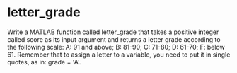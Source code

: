 # letter_grade
Write a MATLAB function called letter_grade that takes a positive integer called score as its input argument and returns a letter grade according to the following scale: A: 91 and above; B: 81-90; C: 71-80; D: 61-70; F: below 61. Remember that to assign a letter to a variable, you need to put it in single quotes, as in: grade = 'A'.
